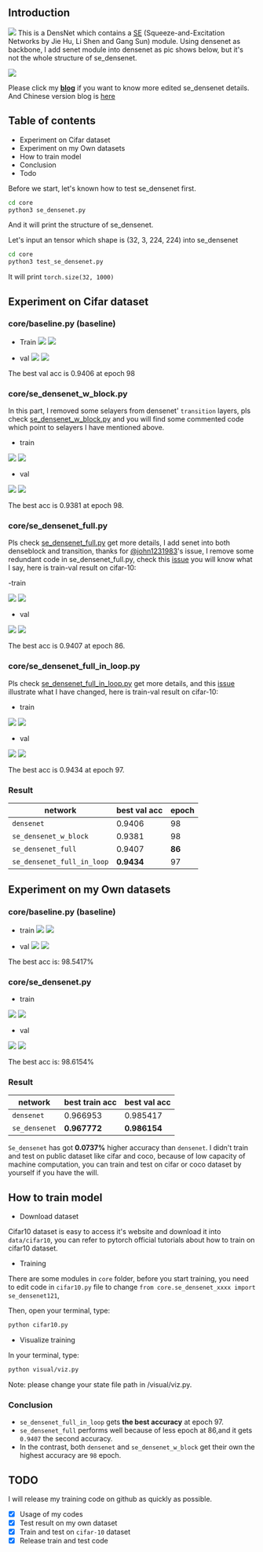 ## Introduction

![](assets/03.jpeg)
This is a DensNet  which contains a [SE](https://arxiv.org/abs/1709.01507) (Squeeze-and-Excitation Networks by Jie Hu, Li Shen and Gang Sun) module.
Using densenet as backbone, I add senet module into densenet as pic shows below, but it's not the whole structure of se_densenet. 

![](assets/02.png)

Please click my **[blog](http://www.zhouyuangan.cn/2018/11/se_densenet-modify-densenet-with-champion-network-of-the-2017-classification-task-named-squeeze-and-excitation-network/)**  if you want to know more edited se_densenet details. And Chinese version blog is [here](https://zhuanlan.zhihu.com/p/48499356)

## Table of contents

- Experiment on Cifar dataset
- Experiment on my Own datasets
- How to train model
- Conclusion
- Todo

Before we start, let's known how to test se_densenet first.

```bash
cd core
python3 se_densenet.py
```

And it will print the structure of se_densenet.

Let's input an tensor which shape is (32, 3, 224, 224) into se_densenet

```bash
cd core
python3 test_se_densenet.py
```

It will print ``torch.size(32, 1000)``

## Experiment on Cifar dataset

### core/baseline.py (baseline)

- Train
![](assets/cifar_densenet121_train_acc.png)
![](assets/cifar_densenet121_train_loss.png)

- val
![](assets/cifar_densenet121_val_acc.png)
![](assets/cifar_densenet121_val_loss.png)

The best val acc is 0.9406 at epoch 98

### core/se_densenet_w_block.py

In this part, I removed some selayers from densenet' ``transition`` layers, pls check [se_densenet_w_block.py](https://github.com/zhouyuangan/SE_DenseNet/blob/master/se_densenet_w_block.py) and you will find some commented code which point to selayers I have mentioned above.

- train

![](assets/cifar_se_densenet121_w_block_train_acc.png)
![](assets/cifar_se_densenet121_w_block_train_loss.png)

- val

![](assets/cifar_se_densenet121_w_block_val_acc.png)
![](assets/cifar_se_densenet121_w_block_val_loss.png)

The best acc is 0.9381 at epoch 98.

### core/se_densenet_full.py

Pls check [se_densenet_full.py](https://github.com/zhouyuangan/SE_DenseNet/blob/master/se_densenet_full.py) get more details, I add senet into both denseblock and transition, thanks for [@john1231983](https://github.com/John1231983)'s issue, I remove some redundant code in se_densenet_full.py, check this [issue](https://github.com/zhouyuangan/SE_DenseNet/issues/1) you will know what I say, here is train-val result on cifar-10:

-train

![](assets/cifar_se_densenet121_full_train_acc.png)
![](assets/cifar_se_densenet121_full_train_loss.png)

- val

![](assets/cifar_se_densenet121_full_val_acc.png)
![](assets/cifar_se_densenet121_full_val_loss.png)

The best acc is 0.9407 at epoch 86.

### core/se_densenet_full_in_loop.py

Pls check [se_densenet_full_in_loop.py](https://github.com/zhouyuangan/SE_DenseNet/blob/master/se_densenet_full_in_loop.py) get more details, and this [issue](https://github.com/zhouyuangan/SE_DenseNet/issues/1#issuecomment-438891133) illustrate what I have changed, here is train-val result on cifar-10:

- train

![](assets/cifar_se_densenet121_full_in_loop_train_acc.png)
![](assets/cifar_se_densenet121_full_in_loop_train_loss.png)

- val

![](assets/cifar_se_densenet121_full_in_loop_val_acc.png)
![](assets/cifar_se_densenet121_full_in_loop_val_loss.png)

The best acc is 0.9434 at epoch 97.

### Result

|network|best val acc|epoch|
|--|--|--|
|``densenet``|0.9406|98|
|``se_densenet_w_block``|0.9381|98|
|``se_densenet_full``|0.9407|**86**|
|``se_densenet_full_in_loop``|**0.9434**|97|

## Experiment on my Own datasets


### core/baseline.py (baseline)

- train
![](assets/densenet121_train_acc.png)
![](assets/densenet121_train_loss.png)

- val
![](assets/densenet121_val_acc.png)
![](assets/densenet121_val_loss.png)

The best acc is: 98.5417%

### core/se_densenet.py

- train

![](assets/se_densenet121_train_acc.png)
![](assets/se_densenet121_train_loss.png)

- val

![](assets/se_densenet121_val_acc.png)
![](assets/se_densenet121_val_loss.png)

The best acc is: 98.6154%

### Result

|network|best train acc|best val acc|
|--|--|--|
|``densenet``|0.966953|0.985417|
|``se_densenet``|**0.967772**|**0.986154**|

``Se_densenet`` has got **0.0737%** higher accuracy than ``densenet``. I didn't train and test on public dataset like cifar and coco, because of low capacity of machine computation, you can train and test on cifar or coco dataset by yourself if you have the will.

## How to train model

- Download dataset

Cifar10 dataset is easy to access it's website and download it into `data/cifar10`, you can refer to pytorch official tutorials about how to train on cifar10 dataset.

- Training

There are some modules in `core` folder, before you start training, you need to edit code in `cifar10.py` file to change `from core.se_densenet_xxxx import se_densenet121`,

Then, open your terminal, type:
```bash
python cifar10.py
```

- Visualize training

In your terminal, type:

```bash
python visual/viz.py
```
Note: please change your state file path in /visual/viz.py.

### Conclusion

- ``se_densenet_full_in_loop`` gets **the best accuracy** at epoch 97.
-  ``se_densenet_full`` performs well because of less epoch at 86,and it gets ``0.9407`` the second accuracy.
- In the contrast, both ``densenet`` and ``se_densenet_w_block`` get their own the highest accuracy are ``98`` epoch.

## TODO

I will release my training code on github as quickly as possible.

- [x] Usage of my codes
- [x] Test result on my own dataset
- [x] Train and test on ``cifar-10`` dataset
- [x] Release train and test code
